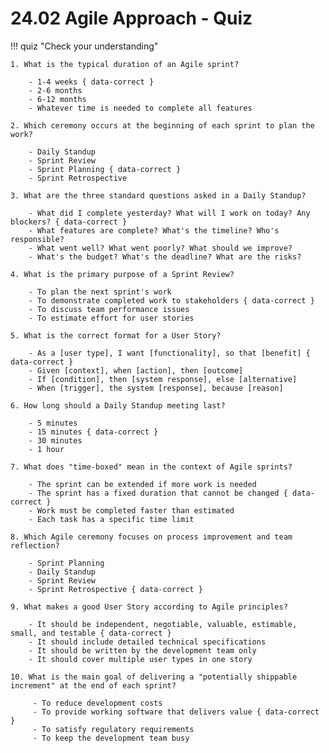# 24.02 Agile Approach - Quiz

!!! quiz "Check your understanding"

    1. What is the typical duration of an Agile sprint?

        - 1-4 weeks { data-correct }
        - 2-6 months
        - 6-12 months
        - Whatever time is needed to complete all features

    2. Which ceremony occurs at the beginning of each sprint to plan the work?

        - Daily Standup
        - Sprint Review
        - Sprint Planning { data-correct }
        - Sprint Retrospective

    3. What are the three standard questions asked in a Daily Standup?

        - What did I complete yesterday? What will I work on today? Any blockers? { data-correct }
        - What features are complete? What's the timeline? Who's responsible?
        - What went well? What went poorly? What should we improve?
        - What's the budget? What's the deadline? What are the risks?

    4. What is the primary purpose of a Sprint Review?

        - To plan the next sprint's work
        - To demonstrate completed work to stakeholders { data-correct }
        - To discuss team performance issues
        - To estimate effort for user stories

    5. What is the correct format for a User Story?

        - As a [user type], I want [functionality], so that [benefit] { data-correct }
        - Given [context], when [action], then [outcome]
        - If [condition], then [system response], else [alternative]
        - When [trigger], the system [response], because [reason]

    6. How long should a Daily Standup meeting last?

        - 5 minutes
        - 15 minutes { data-correct }
        - 30 minutes
        - 1 hour

    7. What does "time-boxed" mean in the context of Agile sprints?

        - The sprint can be extended if more work is needed
        - The sprint has a fixed duration that cannot be changed { data-correct }
        - Work must be completed faster than estimated
        - Each task has a specific time limit

    8. Which Agile ceremony focuses on process improvement and team reflection?

        - Sprint Planning
        - Daily Standup
        - Sprint Review
        - Sprint Retrospective { data-correct }

    9. What makes a good User Story according to Agile principles?

        - It should be independent, negotiable, valuable, estimable, small, and testable { data-correct }
        - It should include detailed technical specifications
        - It should be written by the development team only
        - It should cover multiple user types in one story

    10. What is the main goal of delivering a "potentially shippable increment" at the end of each sprint?

         - To reduce development costs
         - To provide working software that delivers value { data-correct }
         - To satisfy regulatory requirements
         - To keep the development team busy
